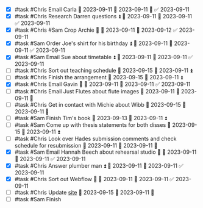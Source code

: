 - [x] #task #Chris Email Carla 📅 2023-09-11 🛫 2023-09-11 🔺 ✅ 2023-09-11
- [x] #task #Chris Research Darren questions ⏫ 🛫 2023-09-11 📅 2023-09-11 ✅ 2023-09-11
- [x] #task #Chris #Sam Crop Archie 🔼 🛫 2023-09-11 📅 2023-09-12 ✅ 2023-09-11
- [x] #task #Sam Order Joe's shirt for his birthday ⏫ 🛫 2023-09-11 📅 2023-09-11 ✅ 2023-09-11
- [x] #task #Sam Email Sue about timetable ⏫ 🛫 2023-09-11 📅 2023-09-11 ✅ 2023-09-11
- [ ] #task #Chris Sort out teaching schedule 📅 2023-09-15 🛫 2023-09-11 ⏫ 
- [ ] #task #Chris Finish the arrangement 📅 2023-09-15 🛫 2023-09-11 ⏫ 
- [x] #task #Chris Email Gavin 🔼 🛫 2023-09-11 📅 2023-09-11 ✅ 2023-09-11
- [ ] #task #Chris Email Just Flutes about flute images 📅 2023-09-11 🛫 2023-09-11 🔼 
- [ ] #task #Chris Get in contact with Michie about Wibb 📅 2023-09-15 🛫 2023-09-11 🔼 
- [ ] #task #Sam Finish Tim's book 📅 2023-09-13 🛫 2023-09-11 ⏫ 
- [ ] #task #Sam Come up with thesis statements for both disses 📅 2023-09-15 🛫 2023-09-11 ⏫ 
- [ ] #task #Chris Look over Hades submission comments and check schedule for resubmission 📅 2023-09-11 🛫 2023-09-11 🔼 
- [x] #task #Sam Email Hannah Beech about rehearsal studio 🔼 🛫 2023-09-11 📅 2023-09-11 ✅ 2023-09-11
- [x] #task #Chris Answer plumber man ⏫ 🛫 2023-09-11 📅 2023-09-11 ✅ 2023-09-11
- [x] #task #Chris Sort out Webflow 🔼 🛫 2023-09-11 📅 2023-09-11 ✅ 2023-09-11
- [ ] #task #Chris Update [site](www.chrishillflute.com) 📅 2023-09-15 🛫 2023-09-11 🔼 
- [ ] #task #Sam Finish 